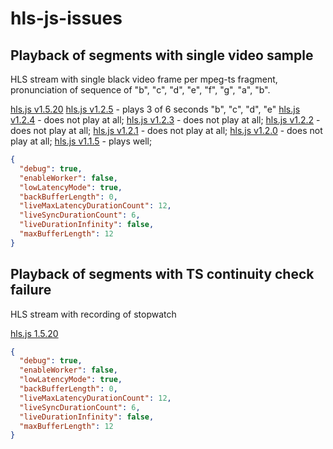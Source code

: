# hls-js-issues

## Playback of segments with single video sample

HLS stream with single black video frame per mpeg-ts fragment, pronunciation of sequence of "b", "c", "d", "e", "f", "g", "a", "b".

[hls.js v1.5.20](https://5982f183.hls-js-dev.pages.dev/demo/?src=https%3A%2F%2Fmstyura.github.io%2Fhls-js-issues%2Fsegments-with-single-video-sample%2Fgithub.m3u8&demoConfig=eyJlbmFibGVTdHJlYW1pbmciOnRydWUsImF1dG9SZWNvdmVyRXJyb3IiOnRydWUsInN0b3BPblN0YWxsIjpmYWxzZSwiZHVtcGZNUDQiOmZhbHNlLCJsZXZlbENhcHBpbmciOi0xLCJsaW1pdE1ldHJpY3MiOi0xfQ==)
[hls.js v1.2.5](https://hls-js-acf592b8-566a-4553-aa84-d2d6adcdc0db.netlify.app/demo/?src=https%3A%2F%2Fmstyura.github.io%2Fhls-js-issues%2Fsegments-with-single-video-sample%2Fgithub.m3u8&demoConfig=eyJlbmFibGVTdHJlYW1pbmciOnRydWUsImF1dG9SZWNvdmVyRXJyb3IiOnRydWUsInN0b3BPblN0YWxsIjpmYWxzZSwiZHVtcGZNUDQiOmZhbHNlLCJsZXZlbENhcHBpbmciOi0xLCJsaW1pdE1ldHJpY3MiOi0xfQ==) - plays 3 of 6 seconds "b", "c", "d", "e"
[hls.js v1.2.4](https://hls-js-357e5663-c334-422c-88d9-fcfbf938b5dc.netlify.app/demo/?src=https%3A%2F%2Fmstyura.github.io%2Fhls-js-issues%2Fsegments-with-single-video-sample%2Fgithub.m3u8&demoConfig=eyJlbmFibGVTdHJlYW1pbmciOnRydWUsImF1dG9SZWNvdmVyRXJyb3IiOnRydWUsInN0b3BPblN0YWxsIjpmYWxzZSwiZHVtcGZNUDQiOmZhbHNlLCJsZXZlbENhcHBpbmciOi0xLCJsaW1pdE1ldHJpY3MiOi0xfQ==) - does not play at all;
[hls.js v1.2.3](https://hls-js-a7277301-16b6-4ae9-b56a-dbb2ae208a9c.netlify.app/demo/?src=https%3A%2F%2Fmstyura.github.io%2Fhls-js-issues%2Fsegments-with-single-video-sample%2Fgithub.m3u8&demoConfig=eyJlbmFibGVTdHJlYW1pbmciOnRydWUsImF1dG9SZWNvdmVyRXJyb3IiOnRydWUsInN0b3BPblN0YWxsIjpmYWxzZSwiZHVtcGZNUDQiOmZhbHNlLCJsZXZlbENhcHBpbmciOi0xLCJsaW1pdE1ldHJpY3MiOi0xfQ==) - does not play at all;
[hls.js v1.2.2](https://hls-js-e9b6f668-5edb-4682-a6af-034455d028b1.netlify.app/demo/?src=https%3A%2F%2Fmstyura.github.io%2Fhls-js-issues%2Fsegments-with-single-video-sample%2Fgithub.m3u8&demoConfig=eyJlbmFibGVTdHJlYW1pbmciOnRydWUsImF1dG9SZWNvdmVyRXJyb3IiOnRydWUsInN0b3BPblN0YWxsIjpmYWxzZSwiZHVtcGZNUDQiOmZhbHNlLCJsZXZlbENhcHBpbmciOi0xLCJsaW1pdE1ldHJpY3MiOi0xfQ==) - does not play at all;
[hls.js v1.2.1](https://hls-js-c682795c-032a-4c39-9374-225b776c04f6.netlify.app/demo/?src=https%3A%2F%2Fmstyura.github.io%2Fhls-js-issues%2Fsegments-with-single-video-sample%2Fgithub.m3u8&demoConfig=eyJlbmFibGVTdHJlYW1pbmciOnRydWUsImF1dG9SZWNvdmVyRXJyb3IiOnRydWUsInN0b3BPblN0YWxsIjpmYWxzZSwiZHVtcGZNUDQiOmZhbHNlLCJsZXZlbENhcHBpbmciOi0xLCJsaW1pdE1ldHJpY3MiOi0xfQ==) - does not play at all;
[hls.js v1.2.0](https://hls-js-bbdf933d-da48-407d-aaf3-68cc4ee058e7.netlify.app/demo/?src=https%3A%2F%2Fmstyura.github.io%2Fhls-js-issues%2Fsegments-with-single-video-sample%2Fgithub.m3u8&demoConfig=eyJlbmFibGVTdHJlYW1pbmciOnRydWUsImF1dG9SZWNvdmVyRXJyb3IiOnRydWUsInN0b3BPblN0YWxsIjpmYWxzZSwiZHVtcGZNUDQiOmZhbHNlLCJsZXZlbENhcHBpbmciOi0xLCJsaW1pdE1ldHJpY3MiOi0xfQ==) - does not play at all;
[hls.js v1.1.5](https://hls-js-eb7b4375-60e8-4617-93ce-d0d9ef584df1.netlify.app/demo/?src=https%3A%2F%2Fmstyura.github.io%2Fhls-js-issues%2Fsegments-with-single-video-sample%2Fgithub.m3u8&demoConfig=eyJlbmFibGVTdHJlYW1pbmciOnRydWUsImF1dG9SZWNvdmVyRXJyb3IiOnRydWUsInN0b3BPblN0YWxsIjpmYWxzZSwiZHVtcGZNUDQiOmZhbHNlLCJsZXZlbENhcHBpbmciOi0xLCJsaW1pdE1ldHJpY3MiOi0xfQ==) - plays well;
```json
{
  "debug": true,
  "enableWorker": false,
  "lowLatencyMode": true,
  "backBufferLength": 0,
  "liveMaxLatencyDurationCount": 12,
  "liveSyncDurationCount": 6,
  "liveDurationInfinity": false,
  "maxBufferLength": 12
}
```

## Playback of segments with TS continuity check failure

HLS stream with recording of stopwatch

[hls.js 1.5.20](https://5982f183.hls-js-dev.pages.dev/demo/?src=https%3A%2F%2Fmstyura.github.io%2Fhls-js-issues%2Fmpeg-ts-continuity-check-failure%2Fgithub.m3u8&demoConfig=eyJlbmFibGVTdHJlYW1pbmciOnRydWUsImF1dG9SZWNvdmVyRXJyb3IiOnRydWUsInN0b3BPblN0YWxsIjpmYWxzZSwiZHVtcGZNUDQiOmZhbHNlLCJsZXZlbENhcHBpbmciOi0xLCJsaW1pdE1ldHJpY3MiOi0xfQ==)
```json
{
  "debug": true,
  "enableWorker": false,
  "lowLatencyMode": true,
  "backBufferLength": 0,
  "liveMaxLatencyDurationCount": 12,
  "liveSyncDurationCount": 6,
  "liveDurationInfinity": false,
  "maxBufferLength": 12
}
```